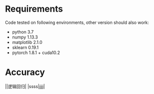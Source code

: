 # Requirements
Code tested on following environments, other version should also work:
* python 3.7
* numpy 1.13.3
* matplotlib 2.1.0
* sklearn 0.19.1
* pytorch 1.8.1 + cuda10.2

# Accuracy
||逻辑回归|
|ssss|jjjj|
